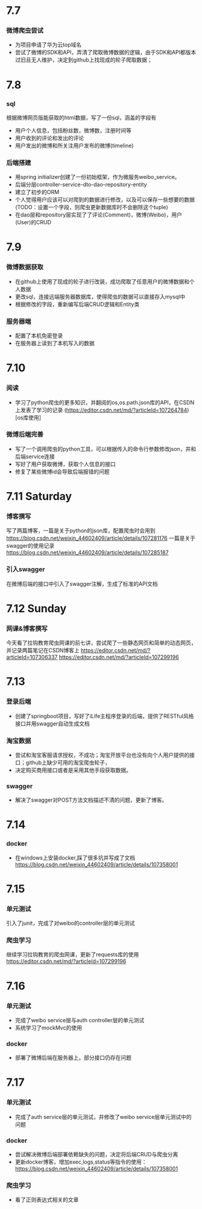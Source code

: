 # 7.7  
### 微博爬虫尝试
* 为项目申请了华为云top域名  
* 尝试了微博的SDK和API，弄清了爬取微博数据的逻辑，由于SDK和API都版本过旧且无人维护，决定到github上找现成的轮子爬取数据；  
# 7.8
### sql
根据微博网页版能获取的html数据，写了一份sql，涵盖的字段有     

* 用户个人信息，包括粉丝数，微博数，注册时间等  
* 用户收到的评论和发出的评论
* 用户发出的微博和所关注用户发布的微博(timeline)
### 后端搭建
* 用spring initializer创建了一份初始框架，作为微服务weibo_service。  
* 后端分层controller-service-dto-dao-repository-entity
* 建立了初步的ORM
* 个人觉得用户应该可以对爬到的数据进行修改，以及可以保存一些想要的数据(TODO：设置一个字段，则爬虫更新数据库时不会删除这个tuple)
* 在dao层和repository层实现了了评论(Comment)，微博(Weibo)，用户(User)的CRUD  
# 7.9
### 微博数据获取  
* 在github上使用了现成的轮子进行改装，成功爬取了任意用户的微博数据和个人数据
* 更改sql，连接远端服务器数据库，使得爬虫的数据可以直接存入mysql中
* 根据修改的字段，重新编写后端CRUD逻辑和Entity类
### 服务器端
* 配置了本机免密登录
* 在服务器上读到了本机写入的数据
# 7.10
### 阅读
* 学习了python爬虫的更多知识，并翻阅的os,os.path.json库的API，在CSDN上发表了学习的记录
(https://editor.csdn.net/md/?articleId=107264784)[os库使用]
### 微博后端完善
* 写了一个调用爬虫的python工具，可以根据传入的命令行参数修改json，并和后端service连接
* 写好了用户获取微博，获取个人信息的接口
* 修复了某些微博id会导致后端报错的问题
# 7.11 Saturday
### 博客撰写
写了两篇博客，一篇是关于python的json库，配置爬虫时会用到
https://blog.csdn.net/weixin_44602409/article/details/107281176
一篇是关于swagger的使用记录
https://blog.csdn.net/weixin_44602409/article/details/107285187
### 引入swagger
在微博后端的接口中引入了swagger注解，生成了标准的API文档

# 7.12 Sunday
### 网课&博客撰写
今天看了拉钩教育爬虫网课的前七讲，尝试爬了一些静态网页和简单的动态网页，并记录两篇笔记在CSDN博客上
https://editor.csdn.net/md/?articleId=107306337
https://editor.csdn.net/md/?articleId=107299196

# 7.13
### 登录后端
* 创建了springboot项目，写好了iLife主程序登录的后端，提供了RESTful风格接口并用swagger自动生成文档
### 淘宝数据
* 尝试和淘宝客服请求授权，不成功；淘宝开放平台也没有向个人用户提供的接口；github上缺少可用的淘宝爬虫轮子，
* 决定购买商用接口或者是采用其他手段获取数据。
### swagger
* 解决了swagger对POST方法文档描述不清的问题，更新了博客。
# 7.14
### docker
* 在windows上安装docker,踩了很多坑并写成了文档
https://blog.csdn.net/weixin_44602409/article/details/107358001
# 7.15
### 单元测试
引入了junit，完成了对weibo的controller层的单元测试
### 爬虫学习
继续学习拉钩教育的爬虫网课，更新了requests库的使用
https://editor.csdn.net/md/?articleId=107299196
# 7.16
### 单元测试
* 完成了weibo service层与auth controller层的单元测试
* 系统学习了mockMvc的使用
### docker
* 部署了微博后端在服务器上，部分接口仍存在问题
# 7.17
### 单元测试
* 完成了auth service层的单元测试，并修改了weibo service层单元测试中的问题
### docker
* 尝试解决微博后端部署依赖缺失的问题，决定将后端CRUD与爬虫分离
* 更新docker博客，增加exec,logs,status等指令的使用：
https://blog.csdn.net/weixin_44602409/article/details/107358001
### 爬虫学习
* 看了正则表达式相关的文章